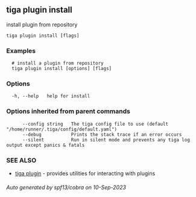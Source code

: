 ## tiga plugin install

install plugin from repository

```
tiga plugin install [flags]
```

### Examples

```
  # install a plugin from repository
  tiga plugin install [options] [flags]
```

### Options

```
  -h, --help   help for install
```

### Options inherited from parent commands

```
      --config string   The tiga config file to use (default "/home/runner/.tiga/config/default.yaml")
      --debug           Prints the stack trace if an error occurs
      --silent          Run in silent mode and prevents any tiga log output except panics & fatals
```

### SEE ALSO

* [tiga plugin](tiga_plugin.md)	 - provides utilities for interacting with plugins

###### Auto generated by spf13/cobra on 10-Sep-2023
